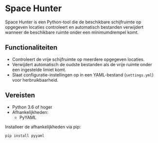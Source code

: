 # Space Hunter

Space Hunter is een Python-tool die de beschikbare schijfruimte op opgegeven locaties controleert en automatisch bestanden verwijdert wanneer de beschikbare ruimte onder een minimumdrempel komt.

## Functionaliteiten

- Controleert de vrije schijfruimte op meerdere opgegeven locaties.
- Verwijdert automatisch de oudste bestanden als de vrije ruimte onder een ingestelde limiet komt.
- Slaat configuratie-instellingen op in een YAML-bestand (`settings.yml`) voor herbruikbaarheid.

## Vereisten

- Python 3.6 of hoger
- Afhankelijkheden:
  - PyYAML

Installeer de afhankelijkheden via pip:
```bash
pip install pyyaml

